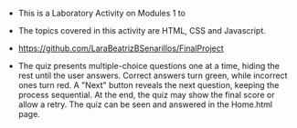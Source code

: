 - This is a Laboratory Activity on Modules 1 to 
 - The topics covered in this activity are HTML, CSS and Javascript.
- https://github.com/LaraBeatrizBSenarillos/FinalProject

- The quiz presents multiple-choice questions one at a time, hiding the rest until the user answers. Correct answers turn green, while incorrect ones turn red. A "Next" button reveals the next question, keeping the process sequential. At the end, the quiz may show the final score or allow a retry. The quiz can be seen and answered in the Home.html page.
